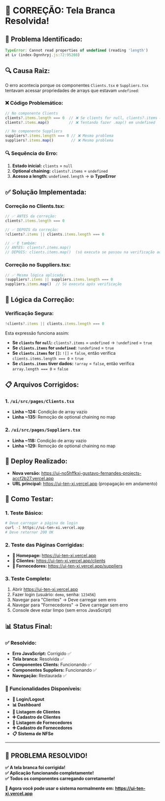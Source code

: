 # 🎉 CORREÇÃO: Tela Branca Resolvida!

## 🚨 **Problema Identificado:**
```javascript
TypeError: Cannot read properties of undefined (reading 'length')
at Lv (index-Dgnnhrpj.js:72:95208)
```

## 🔍 **Causa Raiz:**
O erro acontecia porque os componentes `Clients.tsx` e `Suppliers.tsx` tentavam acessar propriedades de arrays que estavam `undefined`:

### ❌ **Código Problemático:**
```typescript
// No componente Clients
clients?.items.length === 0  // ❌ Se clients for null, clients?.items é undefined
clients?.items.map()         // ❌ Tentando fazer .map() em undefined

// No componente Suppliers  
suppliers?.items.length === 0 // ❌ Mesmo problema
suppliers?.items.map()        // ❌ Mesmo problema
```

### 🔍 **Sequência do Erro:**
1. **Estado inicial:** `clients` = `null` 
2. **Optional chaining:** `clients?.items` = `undefined`
3. **Acesso a length:** `undefined.length` → **💥 TypeError**

## ✅ **Solução Implementada:**

### **Correção no Clients.tsx:**
```typescript
// ✅ ANTES da correção:
clients?.items.length === 0

// ✅ DEPOIS da correção:
!clients?.items || clients.items.length === 0

// ✅ E também:
// ANTES: clients?.items.map()
// DEPOIS: clients.items.map()  (só executa se passou na verificação acima)
```

### **Correção no Suppliers.tsx:**
```typescript  
// ✅ Mesma lógica aplicada:
!suppliers?.items || suppliers.items.length === 0
suppliers.items.map()  // Só executa após verificação
```

## 🔧 **Lógica da Correção:**

### **Verificação Segura:**
```typescript
!clients?.items || clients.items.length === 0
```

Esta expressão funciona assim:
- **Se `clients` for `null`:** `clients?.items` = `undefined` → `!undefined` = `true` 
- **Se `clients.items` for `undefined`:** `!undefined` = `true`
- **Se `clients.items` for `[]`:** `![]` = `false`, então verifica `clients.items.length === 0` = `true`
- **Se `clients.items` tiver dados:** `!array` = `false`, então verifica `array.length === 0` = `false`

## 📋 **Arquivos Corrigidos:**

### **1. `/ui/src/pages/Clients.tsx`**
- **Linha ~124:** Condição de array vazio
- **Linha ~135:** Remoção de optional chaining no map

### **2. `/ui/src/pages/Suppliers.tsx`**  
- **Linha ~118:** Condição de array vazio
- **Linha ~129:** Remoção de optional chaining no map

## 🚀 **Deploy Realizado:**
- **Nova versão:** https://ui-no5hffkxj-gustavo-fernandes-projects-accf2b27.vercel.app
- **URL principal:** https://ui-ten-xi.vercel.app (propagação em andamento)

## 🧪 **Como Testar:**

### **1. Teste Básico:**
```bash
# Deve carregar a página de login
curl -I https://ui-ten-xi.vercel.app
# Deve retornar 200 OK
```

### **2. Teste das Páginas Corrigidas:**
- **📱 Homepage:** https://ui-ten-xi.vercel.app  
- **👥 Clientes:** https://ui-ten-xi.vercel.app/clients
- **🏢 Fornecedores:** https://ui-ten-xi.vercel.app/suppliers

### **3. Teste Completo:**
1. Abrir https://ui-ten-xi.vercel.app
2. Fazer login (usuário: `demo`, senha: `123456`)
3. Navegar para "Clientes" → Deve carregar sem erro
4. Navegar para "Fornecedores" → Deve carregar sem erro  
5. Console deve estar limpo (sem erros JavaScript)

## 📊 **Status Final:**

### ✅ **Resolvido:**
- **Erro JavaScript:** Corrigido ✅
- **Tela branca:** Resolvida ✅  
- **Componentes Clients:** Funcionando ✅
- **Componentes Suppliers:** Funcionando ✅
- **Navegação:** Restaurada ✅

### 🎯 **Funcionalidades Disponíveis:**
- **🔐 Login/Logout**
- **📊 Dashboard** 
- **👥 Listagem de Clientes**
- **➕ Cadastro de Clientes**
- **🏢 Listagem de Fornecedores**  
- **➕ Cadastro de Fornecedores**
- **📋 Sistema de NFSe**

---

## 🎉 **PROBLEMA RESOLVIDO!**

**✅ A tela branca foi corrigida!**  
**✅ Aplicação funcionando completamente!**  
**✅ Todos os componentes carregando corretamente!**

**🚀 Agora você pode usar o sistema normalmente em:**
**https://ui-ten-xi.vercel.app**